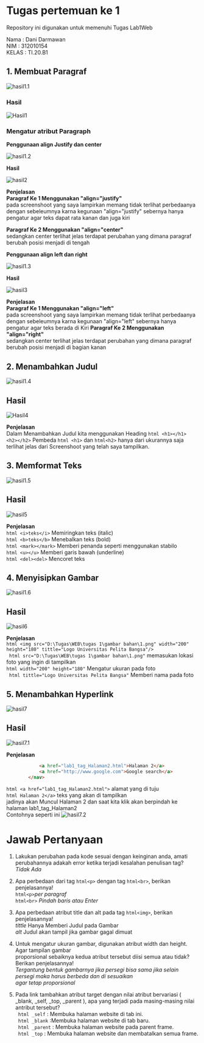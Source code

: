 # Tugas pertemuan ke 1
Repository ini digunakan untuk memenuhi Tugas Lab1Web

Nama    : Dani Darmawan<br>
NIM     : 312010154<br>
KELAS   : TI.20.B1 <br>
## 1. Membuat Paragraf
![hasil1.1](gambar_latihan/1.1.jpg)
### Hasil
![Hasil1](gambar_latihan/1.jpg)

### Mengatur atribut Paragraph
**Penggunaan align Justify dan center**

![hasil1.2](gambar_latihan/1.1.2.jpg)

**Hasil**

![hasil2](gambar_latihan/1.1.1.jpg)

**Penjelasan**<br>
**Paragraf Ke 1 Menggunakan "align="justify"**<br>
pada screenshoot yang saya lampirkan memang tidak terlihat perbedaanya dengan
sebeleumnya karna kegunaan "align="justify" sebernya hanya pengatur agar teks dapat rata kanan dan juga kiri
 
 **Paragraf Ke 2 Menggunakan "align="center"**<br>
 sedangkan center terlihat jelas terdapat perubahan yang dimana paragraf berubah posisi  menjadi di tengah

**Penggunaan align left dan right**

![hasil1.3](gambar_latihan/1.2.2.jpg)

**Hasil**

![hasil3](gambar_latihan/1.2.1.jpg)

**Penjelasan**<br>
**Paragraf Ke 1 Menggunakan "align="left"**<br>
pada screenshoot yang saya lampirkan memang tidak terlihat perbedaanya dengan
sebeleumnya karna kegunaan "align="left" sebernya hanya pengatur agar teks berada di Kiri
 **Paragraf Ke 2 Menggunakan "align="right"**<br>
 sedangkan center terlihat jelas terdapat perubahan yang dimana paragraf berubah posisi menjadi di bagian kanan

 ## 2. Menambahkan Judul
![hasil1.4](gambar_latihan/2.1.jpg)

## Hasil
![Hasil4](gambar_latihan/2.jpg)

**Penjelasan**<br>
Dalam Menambahkan Judul kita menggunakan Heading ``` html <h1></h1> <h2></h2> ```
Pembeda ```html <h1>``` dan ```html<h2>``` hanya dari ukurannya saja terlihat jelas dari Screenshoot yang telah saya tampilkan.

## 3. Memformat Teks
![hasil1.5](gambar_latihan/3.1.jpg)

## Hasil
![hasil5](gambar_latihan/3.jpg)

**Penjelasan**<br>
``` html <i>teks</i> ``` Memiringkan teks (italic) <br>
``` html <b>teks</b> ``` Menebalkan teks (bold)<br>
``` html <mark></mark> ``` Memberi penanda seperti menggunakan stabilo<br>
``` html <u></u> ``` Memberi garis bawah (underline)<br>
``` html <del><del> ``` Mencoret teks<br>

## 4. Menyisipkan Gambar
![hasil1.6](gambar_latihan/4.jpg)

## Hasil
![hasil6](gambar_latihan/4.1.jpg)

**Penjelasan**<br>
``` html <img src="D:\Tugas\WEB\tugas 1\gambar bahan\1.png" width="200" height="180" tittle="Logo Universitas Pelita Bangsa"/> ``` <br>
``` html src="D:\Tugas\WEB\tugas 1\gambar bahan\1.png"``` memasukan lokasi foto yang  ingin di tampilkan<br>
``` html width="200" height="180" ``` Mengatur ukuran pada foto<br>
``` html tittle="Logo Universitas Pelita Bangsa"``` Memberi nama pada foto <br>


## 5. Menambahkan Hyperlink
![hasil7](gambar_latihan/5.jpg)

## Hasil
![hasil7.1](gambar_latihan/5.1.jpg)

**Penjelasan**
``` html <nav>
            <a href="lab1_tag_Halaman2.html">Halaman 2</a>
            <a href="http://www.google.com">Google search</a>
        </nav> 
``` 
``` html <a href="lab1_tag_Halaman2.html"> ``` alamat yang di tuju <br>
    ``` html Halaman 2</a> ``` teks yang akan di tampilkan <br>
    jadinya akan Muncul Halaman 2 dan saat kita klik akan berpindah ke halaman lab1_tag_Halaman2<br>
    Contohnya seperti ini
    ![hasil7.2](gambar_latihan/5.jpg)

# Jawab Pertanyaan
1. Lakukan perubahan pada kode sesuai dengan keinginan anda, amati perubahannya adakah 
error ketika terjadi kesalahan penulisan tag? *Tidak Ada*
2. Apa perbedaan dari tag ```html<p>``` dengan tag ```html<br>```, berikan penjelasannya!<br>
 ```html<p>```*per paragraf* <br>
 ```html<br>``` *Pindah baris atau Enter*<br>
3. Apa perbedaan atribut title dan alt pada tag ```html<img>```, berikan penjelasannya!<br>
*tittle* Hanya Memberi Judul pada Gambar<br>
*alt* Judul akan tampil jika gambar gagal dimuat<br>

4. Untuk mengatur ukuran gambar, digunakan atribut width dan height. Agar tampilan gambar<br> 
proporsional sebaiknya kedua atribut tersebut diisi semua atau tidak? Berikan penjelasannya!<br>
*Tergantung bentuk gambarnya jika persegi bisa sama jika selain persegi maka harus berbeda dan di sesuaikan* <br>
*agar tetap proporsional* 
5. Pada link tambahkan atribut target dengan nilai atribut bervariasi ( _blank, _self, _top, _parent ), apa yang terjadi pada masing-masing nilai antribut tersebut?<br>
``` html _self``` : Membuka halaman website di tab ini.<br>
``` html _blank``` :Membuka halaman website di tab baru.<br>
``` html _parent``` : Membuka halaman website pada parent frame.<br>
``` html _top``` : Membuka halaman website dan membatalkan semua frame.<br>